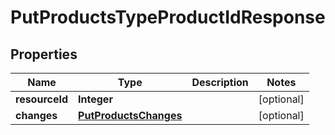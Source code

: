 
# PutProductsTypeProductIdResponse

## Properties
Name | Type | Description | Notes
------------ | ------------- | ------------- | -------------
**resourceId** | **Integer** |  |  [optional]
**changes** | [**PutProductsChanges**](PutProductsChanges.md) |  |  [optional]



